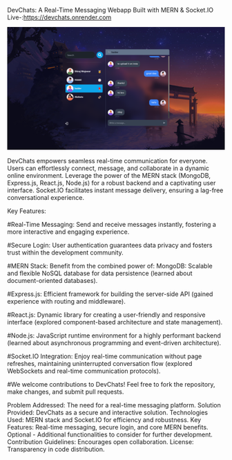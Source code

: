 DevChats: A Real-Time Messaging Webapp Built with MERN & Socket.IO
Live-:https://devchats.onrender.com

![Project Screenshot](project.png)

DevChats empowers seamless real-time communication for everyone. Users can effortlessly connect, message, and collaborate in a dynamic online environment. Leverage the power of the MERN stack (MongoDB, Express.js, React.js, Node.js) for a robust backend and a captivating user interface. Socket.IO facilitates instant message delivery, ensuring a lag-free conversational experience.

Key Features:

#Real-Time Messaging: Send and receive messages instantly, fostering a more interactive and engaging experience.

#Secure Login: User authentication guarantees data privacy and fosters trust within the development community.

#MERN Stack: Benefit from the combined power of: MongoDB: Scalable and flexible NoSQL database for data persistence (learned about document-oriented databases).

#Express.js: Efficient framework for building the server-side API (gained experience with routing and middleware).

#React.js: Dynamic library for creating a user-friendly and responsive interface (explored component-based architecture and state management).

#Node.js: JavaScript runtime environment for a highly performant backend (learned about asynchronous programming and event-driven architecture).

#Socket.IO Integration: Enjoy real-time communication without page refreshes, maintaining uninterrupted conversation flow (explored WebSockets and real-time communication protocols).

#We welcome contributions to DevChats! Feel free to fork the repository, make changes, and submit pull requests.


Problem Addressed: The need for a real-time messaging platform.
Solution Provided: DevChats as a secure and interactive solution.
Technologies Used: MERN stack and Socket.IO for efficiency and robustness.
Key Features: Real-time messaging, secure login, and core MERN benefits.
Optional - Additional functionalities to consider for further development.
Contribution Guidelines: Encourages open collaboration.
License: Transparency in code distribution.
